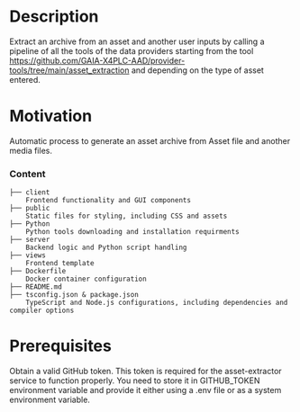 # Description
Extract an archive from an asset and another user inputs by calling a pipeline of all the tools of the data providers starting from the tool https://github.com/GAIA-X4PLC-AAD/provider-tools/tree/main/asset_extraction and depending on the type of asset entered.

# Motivation
Automatic process to generate an asset archive from Asset file and another media files.

### Content

```
├── client
    Frontend functionality and GUI components
├── public
    Static files for styling, including CSS and assets
├── Python
    Python tools downloading and installation requirments 
├── server
    Backend logic and Python script handling
├── views
    Frontend template
├── Dockerfile
    Docker container configuration
├── README.md
├── tsconfig.json & package.json
    TypeScript and Node.js configurations, including dependencies and compiler options

```
# Prerequisites
Obtain a valid GitHub token. This token is required for the asset-extractor service to function properly. You need to store it in GITHUB_TOKEN environment variable and provide it either using a .env file or as a system environment variable.
